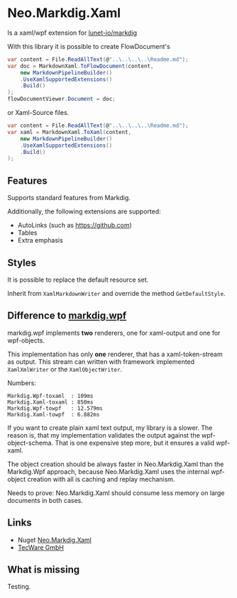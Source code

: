 Neo.Markdig.Xaml
================

Is a xaml/wpf extension for [lunet-io/markdig](https://github.com/lunet-io/markdig)

With this library it is possible to create FlowDocument's 

```C#
var content = File.ReadAllText(@"..\..\..\..\Readme.md");
var doc = MarkdownXaml.ToFlowDocument(content,
	new MarkdownPipelineBuilder()
	.UseXamlSupportedExtensions()
	.Build()
);
flowDocumentViewer.Document = doc;
```

or Xaml-Source files.

```C#
var content = File.ReadAllText(@"..\..\..\..\Readme.md");
var xaml = MarkdownXaml.ToXaml(content,
	new MarkdownPipelineBuilder()
	.UseXamlSupportedExtensions()
	.Build()
);
```

## Features

Supports standard features from Markdig.

Additionally, the following extensions are supported:
- AutoLinks (such as <https://github.com>)
- Tables
- Extra emphasis

## Styles

It is possible to replace the default resource set.

Inherit from `XamlMarkdownWriter` and  override the method `GetDefaultStyle`.

## Difference to [markdig.wpf](https://github.com/Kryptos-FR/markdig.wpf)

markdig.wpf implements **two** renderers, one for xaml-output and one for wpf-objects.

This implementation has only **one** renderer, that has a xaml-token-stream as output.
This stream can written with framework implemented `XamlXmlWriter` or the `XamlObjectWriter`.

Numbers:
```
Markdig.Wpf-toxaml  : 109ms
Markdig.Xaml-toxaml : 850ms
Markdig.Wpf-towpf   : 12.579ms
Markdig.Xaml-towpf  : 6.882ms
```

If you want to create plain xaml text output, my library is a slower. The reason is, that my implementation 
validates the output against the wpf-object-schema. That is one expensive step more, but it ensures a 
valid wpf-xaml.

The object creation should be always faster in Neo.Markdig.Xaml than the Markdig.Wpf approach, because
Neo.Markdig.Xaml uses the internal wpf-object creation with all is caching and replay mechanism.

Needs to prove: Neo.Markdig.Xaml should consume less memory on large documents in both cases.

## Links
- Nuget [Neo.Markdig.Xaml](https://www.nuget.org/packages/Neo.Markdig.Xaml/)
- [TecWare GmbH](https://www.tecware-gmbh.de/)

## What is missing

Testing.